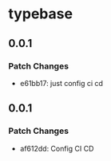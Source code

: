 # typebase

## 0.0.1

### Patch Changes

- e61bb17: just config ci cd

## 0.0.1

### Patch Changes

- af612dd: Config CI CD
